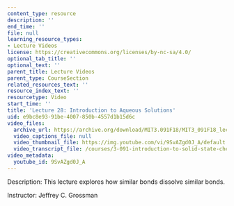 ```yaml
---
content_type: resource
description: ''
end_time: ''
file: null
learning_resource_types:
- Lecture Videos
license: https://creativecommons.org/licenses/by-nc-sa/4.0/
optional_tab_title: ''
optional_text: ''
parent_title: Lecture Videos
parent_type: CourseSection
related_resources_text: ''
resource_index_text: ''
resourcetype: Video
start_time: ''
title: 'Lecture 28: Introduction to Aqueous Solutions'
uid: e9bc8e93-91be-4007-850b-4557d1b15d6c
video_files:
  archive_url: https://archive.org/download/MIT3.091F18/MIT3_091F18_lec28_300k.mp4
  video_captions_file: null
  video_thumbnail_file: https://img.youtube.com/vi/9SvAZgd0J_A/default.jpg
  video_transcript_file: /courses/3-091-introduction-to-solid-state-chemistry-fall-2018/971f1af47aab15d6f3c4e8c284e46a19_9SvAZgd0J_A.pdf
video_metadata:
  youtube_id: 9SvAZgd0J_A
---
```


Description: This lecture explores how similar bonds dissolve similar bonds.

Instructor: Jeffrey C. Grossman

